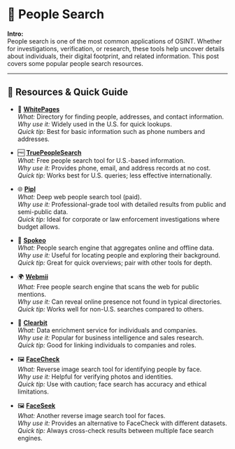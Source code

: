# 👥 People Search 

**Intro:**  
People search is one of the most common applications of OSINT. Whether for investigations, verification, or research, these tools help uncover details about individuals, their digital footprint, and related information. This post covers some popular people search resources.

---

## 🔗 Resources & Quick Guide

- 📖 **[WhitePages](https://www.whitepages.com/)**  
  *What:* Directory for finding people, addresses, and contact information.  
  *Why use it:* Widely used in the U.S. for quick lookups.  
  *Quick tip:* Best for basic information such as phone numbers and addresses.

- 🆓 **[TruePeopleSearch](https://www.truepeoplesearch.com/)**  
  *What:* Free people search tool for U.S.-based information.  
  *Why use it:* Provides phone, email, and address records at no cost.  
  *Quick tip:* Works best for U.S. queries; less effective internationally.

- 🌐 **[Pipl](https://pipl.com/)**  
  *What:* Deep web people search tool (paid).  
  *Why use it:* Professional-grade tool with detailed results from public and semi-public data.  
  *Quick tip:* Ideal for corporate or law enforcement investigations where budget allows.

- 🔎 **[Spokeo](https://www.spokeo.com/)**  
  *What:* People search engine that aggregates online and offline data.  
  *Why use it:* Useful for locating people and exploring their background.  
  *Quick tip:* Great for quick overviews; pair with other tools for depth.

- 🌍 **[Webmii](https://webmii.com/)**  
  *What:* Free people search engine that scans the web for public mentions.  
  *Why use it:* Can reveal online presence not found in typical directories.  
  *Quick tip:* Works well for non-U.S. searches compared to others.

- 🏢 **[Clearbit](https://clearbit.com/)**  
  *What:* Data enrichment service for individuals and companies.  
  *Why use it:* Popular for business intelligence and sales research.  
  *Quick tip:* Good for linking individuals to companies and roles.

- 🖼️ **[FaceCheck](https://facecheck.id/)**  
  *What:* Reverse image search tool for identifying people by face.  
  *Why use it:* Helpful for verifying photos and identities.  
  *Quick tip:* Use with caution; face search has accuracy and ethical limitations.

- 🖼️ **[FaceSeek](https://faceseek.online/)**  
  *What:* Another reverse image search tool for faces.  
  *Why use it:* Provides an alternative to FaceCheck with different datasets.  
  *Quick tip:* Always cross-check results between multiple face search engines.
